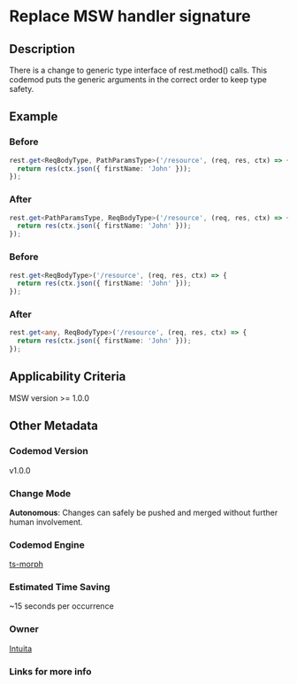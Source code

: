 # Replace MSW handler signature

## Description

There is a change to generic type interface of rest.method() calls. This codemod puts the generic arguments in the correct order to keep type safety.

## Example

### Before

```ts
rest.get<ReqBodyType, PathParamsType>('/resource', (req, res, ctx) => {
  return res(ctx.json({ firstName: 'John' }));
});
```

### After

```ts
rest.get<PathParamsType, ReqBodyType>('/resource', (req, res, ctx) => {
  return res(ctx.json({ firstName: 'John' }));
});
```

### Before

```ts
rest.get<ReqBodyType>('/resource', (req, res, ctx) => {
  return res(ctx.json({ firstName: 'John' }));
});
```

### After

```ts
rest.get<any, ReqBodyType>('/resource', (req, res, ctx) => {
  return res(ctx.json({ firstName: 'John' }));
});
```

## Applicability Criteria

MSW version >= 1.0.0

## Other Metadata

### Codemod Version

v1.0.0

### Change Mode

**Autonomous**: Changes can safely be pushed and merged without further human involvement.

### **Codemod Engine**

[ts-morph](https://github.com/dsherret/ts-morph)

### Estimated Time Saving

~15 seconds per occurrence

### Owner

[Intuita](https://github.com/intuita-inc)

### Links for more info
